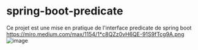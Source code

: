 # spring-boot-predicate
Ce projet est une mise en pratique de l'interface predicate de spring boot
https://miro.medium.com/max/1154/1*c8QZz0vH6QE-91S9fTcg9A.png
![image](https://user-images.githubusercontent.com/85187164/211234369-d1616896-226d-4dab-b874-94b6803883b3.png)
